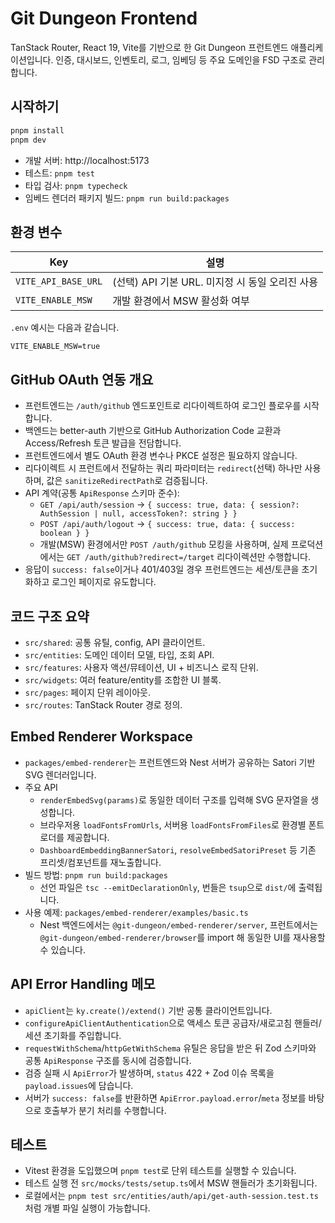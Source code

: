 # Git Dungeon Frontend

TanStack Router, React 19, Vite를 기반으로 한 Git Dungeon 프런트엔드 애플리케이션입니다. 인증, 대시보드, 인벤토리, 로그, 임베딩 등 주요 도메인을 FSD 구조로 관리합니다.

## 시작하기

```bash
pnpm install
pnpm dev
```

- 개발 서버: http://localhost:5173
- 테스트: `pnpm test`
- 타입 검사: `pnpm typecheck`
- 임베드 렌더러 패키지 빌드: `pnpm run build:packages`

## 환경 변수

| Key                 | 설명                                            |
| ------------------- | ----------------------------------------------- |
| `VITE_API_BASE_URL` | (선택) API 기본 URL. 미지정 시 동일 오리진 사용 |
| `VITE_ENABLE_MSW`   | 개발 환경에서 MSW 활성화 여부                   |

`.env` 예시는 다음과 같습니다.

```env
VITE_ENABLE_MSW=true
```

## GitHub OAuth 연동 개요

- 프런트엔드는 `/auth/github` 엔드포인트로 리다이렉트하여 로그인 플로우를 시작합니다.
- 백엔드는 better-auth 기반으로 GitHub Authorization Code 교환과 Access/Refresh 토큰 발급을 전담합니다.
- 프런트엔드에서 별도 OAuth 환경 변수나 PKCE 설정은 필요하지 않습니다.
- 리다이렉트 시 프런트에서 전달하는 쿼리 파라미터는 `redirect`(선택) 하나만 사용하며, 값은 `sanitizeRedirectPath`로 검증됩니다.
- API 계약(공통 `ApiResponse` 스키마 준수):
  - `GET /api/auth/session` → `{ success: true, data: { session?: AuthSession | null, accessToken?: string } }`
  - `POST /api/auth/logout` → `{ success: true, data: { success: boolean } }`
  - 개발(MSW) 환경에서만 `POST /auth/github` 모킹을 사용하며, 실제 프로덕션에서는 `GET /auth/github?redirect=/target` 리다이렉션만 수행합니다.
- 응답이 `success: false`이거나 401/403일 경우 프런트엔드는 세션/토큰을 초기화하고 로그인 페이지로 유도합니다.

## 코드 구조 요약

- `src/shared`: 공통 유틸, config, API 클라이언트.
- `src/entities`: 도메인 데이터 모델, 타입, 조회 API.
- `src/features`: 사용자 액션/뮤테이션, UI + 비즈니스 로직 단위.
- `src/widgets`: 여러 feature/entity를 조합한 UI 블록.
- `src/pages`: 페이지 단위 레이아웃.
- `src/routes`: TanStack Router 경로 정의.

## Embed Renderer Workspace

- `packages/embed-renderer`는 프런트엔드와 Nest 서버가 공유하는 Satori 기반 SVG 렌더러입니다.
- 주요 API
  - `renderEmbedSvg(params)`로 동일한 데이터 구조를 입력해 SVG 문자열을 생성합니다.
  - 브라우저용 `loadFontsFromUrls`, 서버용 `loadFontsFromFiles`로 환경별 폰트 로더를 제공합니다.
  - `DashboardEmbeddingBannerSatori`, `resolveEmbedSatoriPreset` 등 기존 프리셋/컴포넌트를 재노출합니다.
- 빌드 방법: `pnpm run build:packages`
  - 선언 파일은 `tsc --emitDeclarationOnly`, 번들은 `tsup`으로 `dist/`에 출력됩니다.
- 사용 예제: `packages/embed-renderer/examples/basic.ts`
  - Nest 백엔드에서는 `@git-dungeon/embed-renderer/server`, 프런트에서는 `@git-dungeon/embed-renderer/browser`를 import 해 동일한 UI를 재사용할 수 있습니다.

## API Error Handling 메모

- `apiClient`는 `ky.create()/extend()` 기반 공통 클라이언트입니다.
- `configureApiClientAuthentication`으로 액세스 토큰 공급자/새로고침 핸들러/세션 초기화를 주입합니다.
- `requestWithSchema`/`httpGetWithSchema` 유틸은 응답을 받은 뒤 Zod 스키마와 공통 `ApiResponse` 구조를 동시에 검증합니다.
- 검증 실패 시 `ApiError`가 발생하며, `status` 422 + Zod 이슈 목록을 `payload.issues`에 담습니다.
- 서버가 `success: false`를 반환하면 `ApiError.payload.error`/`meta` 정보를 바탕으로 호출부가 분기 처리를 수행합니다.

## 테스트

- Vitest 환경을 도입했으며 `pnpm test`로 단위 테스트를 실행할 수 있습니다.
- 테스트 실행 전 `src/mocks/tests/setup.ts`에서 MSW 핸들러가 초기화됩니다.
- 로컬에서는 `pnpm test src/entities/auth/api/get-auth-session.test.ts`처럼 개별 파일 실행이 가능합니다.

